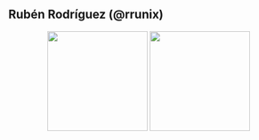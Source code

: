## Rubén Rodríguez (@rrunix)

<div align="center">
  <img height="180em" src="https://github-readme-stats.vercel.app/api?username=rrunix&show_icons=true&theme=dark&include_all_commits=true&count_private=true"/>
  <img height="180em" src="https://github-readme-stats.vercel.app/api/top-langs/?username=rrunix&layout=compact&langs_count=7&theme=dark"/>
</div>
